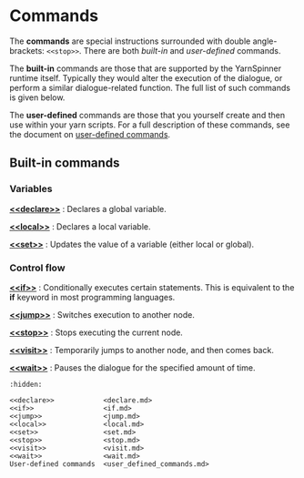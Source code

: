 # Commands

The **commands** are special instructions surrounded with double angle-brackets: `<<stop>>`. There
are both *built-in* and *user-defined* commands.

The **built-in** commands are those that are supported by the YarnSpinner runtime itself. Typically
they would alter the execution of the dialogue, or perform a similar dialogue-related function. The
full list of such commands is given below.

The **user-defined** commands are those that you yourself create and then use within your yarn
scripts. For a full description of these commands, see the document on [user-defined commands].


## Built-in commands


### Variables

**[\<\<declare\>\>](declare.md)**
: Declares a global variable.

**[\<\<local\>\>](local.md)**
: Declares a local variable.

**[\<\<set\>\>](set.md)**
: Updates the value of a variable (either local or global).


### Control flow

**[\<\<if\>\>](if.md)**
: Conditionally executes certain statements. This is equivalent to the **if** keyword in most
  programming languages.

**[\<\<jump\>\>](jump.md)**
: Switches execution to another node.

**[\<\<stop\>\>](stop.md)**
: Stops executing the current node.

**[\<\<visit\>\>](visit.md)**
: Temporarily jumps to another node, and then comes back.

**[\<\<wait\>\>](wait.md)**
: Pauses the dialogue for the specified amount of time.


[user-defined commands]: user_defined_commands.md

```{toctree}
:hidden:

<<declare>>            <declare.md>
<<if>>                 <if.md>
<<jump>>               <jump.md>
<<local>>              <local.md>
<<set>>                <set.md>
<<stop>>               <stop.md>
<<visit>>              <visit.md>
<<wait>>               <wait.md>
User-defined commands  <user_defined_commands.md>
```

